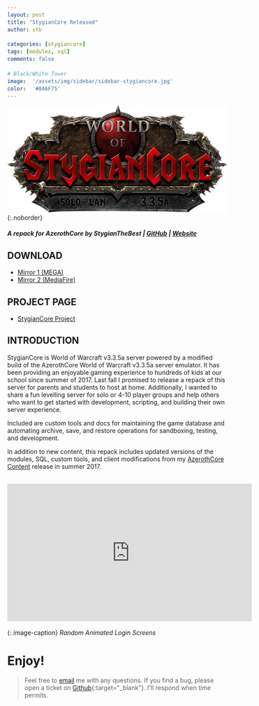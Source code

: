```yaml
---
layout: post
title: "StygianCore Released"
author: stb

categories: [stygiancore]
tags: [modules, sql]
comments: false

# Black/White Tower
image: 	'/assets/img/sidebar/sidebar-stygiancore.jpg'
color: 	'#8A6F75'
---
```


![Black Lotus. Stygian.. the best!](/assets/img/logo/world_of_stygiancore.png){:.noborder}

##### A repack for AzerothCore by StygianTheBest | [GitHub](https://github.com/StygianTheBest) | [Website](http://stygianthebest.github.io)

## DOWNLOAD

- [Mirror 1 (MEGA)](https://rebrand.ly/stygiancore_release_mega)
- [Mirror 2 (MediaFire)](https://rebrand.ly/stygiancore_release_mediafire)

## PROJECT PAGE

- [StygianCore Project](http://stygianthebest.github.io/projects/server-stygiancore/)

## INTRODUCTION

StygianCore is World of Warcraft v3.3.5a server powered by a modified build of the AzerothCore World of Warcraft v3.3.5a server emulator. It has been providing an enjoyable gaming experience to hundreds of kids at our school since summer of 2017. Last fall I promised to release a repack of this server for parents and students to host at home. Additionally, I wanted to share a fun levelling server for solo or 4-10 player groups and help others who want to get started with development, scripting, and building their own server experience.

Included are custom tools and docs for maintaining the game database and automating archive, save, and restore operations for sandboxing, testing, and development.

In addition to new content, this repack includes updated versions of the modules, SQL, custom tools, and client modifications from my [AzerothCore Content](https://github.com/StygianTheBest/AzerothCore-Content) release in summer 2017.

<br />
<iframe class="center" width="560" height="315" src="https://www.youtube.com/embed/rsrGbV3kDtg" frameborder="0" allowfullscreen></iframe>

{:.image-caption}
*Random Animated Login Screens*

# Enjoy!
> Feel free to [email](mailto:stygianthebest@protonmail.com?subject=AzerothCore%20Modules) me with any questions. If you find a bug, please open a ticket on [Github](https://github.com/stygianthebest){:target="_blank"}. I'll respond when time permits.